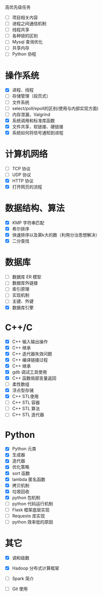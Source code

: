 高优先级任务

- [ ] 项目相关内容
- [ ] 进程之间通信机制
- [ ] 线程共享
- [ ] 各种锁的区别
- [ ] Mysql 查询优化
- [ ] 共享内存 
- [ ] Python 协程
 
# 操作系统

- [x] 进程、线程 
- [ ] 存储管理（段页式）
- [ ] 文件系统
- [ ] select/poll/epoll的区别(使用与内部实现方面) 
- [ ] 内存泄漏，Valgrind
- [x] 系统调用和标准库函数
- [x] 文件共享，软链接、硬链接
- [x] 系统如何将信号通知到进程

# 计算机网络

- [ ] TCP 协议
- [ ] UDP 协议
- [x] HTTP 协议
- [x] 打开网页的流程  

# 数据结构、算法

- [x] KMP 字符串匹配
- [x] 希尔排序
- [x] 快速排序以及第k大的数（利用分治思想解决）
- [x] 二分查找

# 数据库

- [ ] 数据库 ER 模型 
- [ ] 数据库外链接 
- [ ] 索引原理
- [ ] 实现机制
- [ ] 主键、外键
- [x] 数据库引擎

# C++/C

- [x] C++ 输入输出操作
- [x] C++ 继承
- [x] C++ 迭代器失效问题
- [x] C++ 编译链接过程 
- [x] C++ 继承
- [x] gdb 调试工具使用 
- [x] C++ 函数局部变量返回
- [ ] 柔性数组
- [x] 浮点型存储
- [x] C++ STL使用 
- [ ] C++ STL 容器
- [ ] C++ STL 算法
- [ ] C++ STL 迭代器

# Python 

- [x] Python 元类
- [x] 生成器
- [x] 迭代器
- [x] 优化策略
- [x] sort 函数
- [x] lambda 匿名函数
- [x] 拷贝机制
- [x] 垃圾回收
- [x] python 包机制
- [ ] python 代码运行机制
- [ ] Flask 框架底层实现
- [ ] Requests 库实现
- [ ] python 效率低的原因

# 其它

- [x] 调和级数
- [x] Hadoop 分布式计算框架
- [ ] Spark 简介
- [ ] Git 使用


